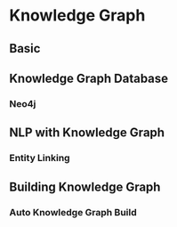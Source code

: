 # Knowledge Graph

## Basic

## Knowledge Graph Database

### Neo4j

## NLP with Knowledge Graph

### Entity Linking



## Building Knowledge Graph 

### Auto Knowledge Graph Build


